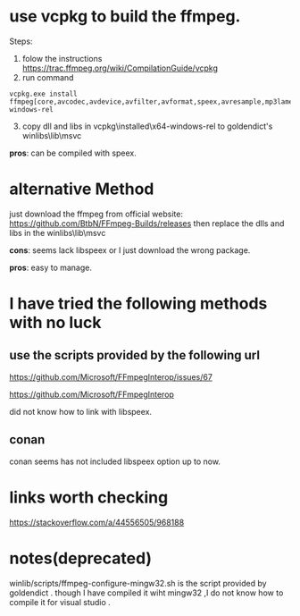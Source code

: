 # use vcpkg to build the ffmpeg.

Steps:
1. folow the instructions https://trac.ffmpeg.org/wiki/CompilationGuide/vcpkg
2. run command 
```
vcpkg.exe install ffmpeg[core,avcodec,avdevice,avfilter,avformat,speex,avresample,mp3lame,opus,sdl2,swresample,vorbis]:x64-windows-rel 
```
3. copy dll and libs in vcpkg\installed\x64-windows-rel to goldendict's winlibs\lib\msvc

**pros**: can be compiled with speex.

# alternative Method 
just download the ffmpeg from official website: https://github.com/BtbN/FFmpeg-Builds/releases
then replace the dlls and libs in the winlibs\lib\msvc

**cons**: seems lack libspeex or I just download the wrong package.

**pros**: easy to manage.


# I have tried the following methods with no luck

##  use the scripts provided by the following url

https://github.com/Microsoft/FFmpegInterop/issues/67

https://github.com/Microsoft/FFmpegInterop   


did not know how to link with libspeex. 

##  conan
  
  conan seems has not included libspeex option up to now.


# links worth checking
https://stackoverflow.com/a/44556505/968188

# notes(deprecated)

winlib/scripts/ffmpeg-configure-mingw32.sh is the script provided by goldendict .
though I have compiled it wiht mingw32 ,I do not know how to compile it for visual studio .
